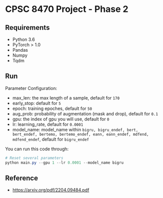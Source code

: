 # CPSC 8470 Project - Phase 2

## Requirements

- Python 3.6
- PyTorch > 1.0
- Pandas
- Numpy
- Tqdm


## Run

Parameter Configuration:

- max_len: the max length of a sample, default for `170`
- early_stop: default for `5`
- epoch: training epoches, default for `50`
- aug_prob: probability of augmentation (mask and drop), default for `0.1`
- gpu: the index of gpu you will use, default for `0`
- lr: learning_rate, default for `0.0001`
- model_name: model_name within `bigru, bigru_endef, bert, bert_endef, bertemo, bertemo_endef, eann, eann_endef, mdfend, mdfend_endef`, default for `bigru_endef`

You can run this code through:

```powershell
# Reset several parameters
python main.py --gpu 1 --lr 0.0001 --model_name bigru
```


## Reference
- https://arxiv.org/pdf/2204.09484.pdf

